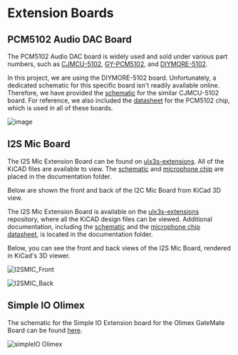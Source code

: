 # Extension Boards

## PCM5102 Audio DAC Board

The PCM5102 Audio DAC board is widely used and sold under various part numbers, such as [CJMCU-5102](https://www.bestarduino.com/p2327/CJMCU-5102-Stereo-Digital-To-Analog-Converter-PLL-Voice-Module-PCM5102A-DAC.html), [GY-PCM5102](https://www.amazon.de/iHaospace-Interface-PCM5102-GY-PCM5102-Raspberry/dp/B07V6K9RQ7), and [DIYMORE-5102](https://www.diymore.cc/products/i2s-pcm5102-dac-decoder-32bit-player-module-than-es9023-pcm1794-for-raspberry-pi).

In this project, we are using the DIYMORE-5102 board. Unfortunately, a dedicated schematic for this specific board isn't readily available online. Therefore, we have provided the [schematic](https://github.com/chili-chips-ba/openCologne/blob/main/0.doc/Intergalaktik/pcm5102.Audio-DAC_schematic.png) for the similar CJMCU-5102 board. For reference, we also included the [datasheet](https://github.com/chili-chips-ba/openCologne/blob/main/0.doc/Intergalaktik/pcm5102.Audio-DAC.pdf) for the PCM5102 chip, which is used in all of these boards.

![image](https://github.com/user-attachments/assets/b65447dc-02d2-4038-83d1-7df84db0824d)

## I2S Mic Board

The I2S Mic Extension Board can be found on [ulx3s-extensions](https://github.com/goran-mahovlic/ulx3s-extensions/tree/master/I2S_MIC). All of the KiCAD files are available to view. The [schematic](https://github.com/chili-chips-ba/openCologne/blob/main/0.doc/Intergalaktik/i2c_mic_schematic.pdf) and [microphone chip](https://github.com/chili-chips-ba/openCologne/blob/main/0.doc/Intergalaktik/i2s_mic_datasheet.PDF) are placed in the documentation folder. 

Below are shown the front and back of the I2C Mic Board from KiCad 3D view. 

The I2S Mic Extension Board is available on the [ulx3s-extensions](https://github.com/goran-mahovlic/ulx3s-extensions/tree/master/I2S_MIC) repository, where all the KiCAD design files can be viewed. Additional documentation, including the [schematic](https://github.com/chili-chips-ba/openCologne/blob/main/0.doc/Intergalaktik/i2c_mic_schematic.pdf) and the [microphone chip datasheet]((https://github.com/chili-chips-ba/openCologne/blob/main/0.doc/Intergalaktik/i2s_mic_datasheet.PDF)), is located in the documentation folder.

Below, you can see the front and back views of the I2S Mic Board, rendered in KiCad's 3D viewer.

![I2SMIC_Front](https://github.com/user-attachments/assets/2872a7bf-397d-441a-a66c-2150c9c9a2bb)

![I2SMIC_Back](https://github.com/user-attachments/assets/65e92f4a-b615-4515-8445-8e5eccdd9077)

## Simple IO Olimex
The schematic for the Simple IO Extension board for the Olimex GateMate Board can be found [here](https://github.com/chili-chips-ba/openCologne/blob/main/0.doc/Intergalaktik/simpleIO.SCH.pdf
).

![simpleIO Olimex](https://github.com/user-attachments/assets/e9095525-bf48-4948-b7a4-9bbb7aab6938)
